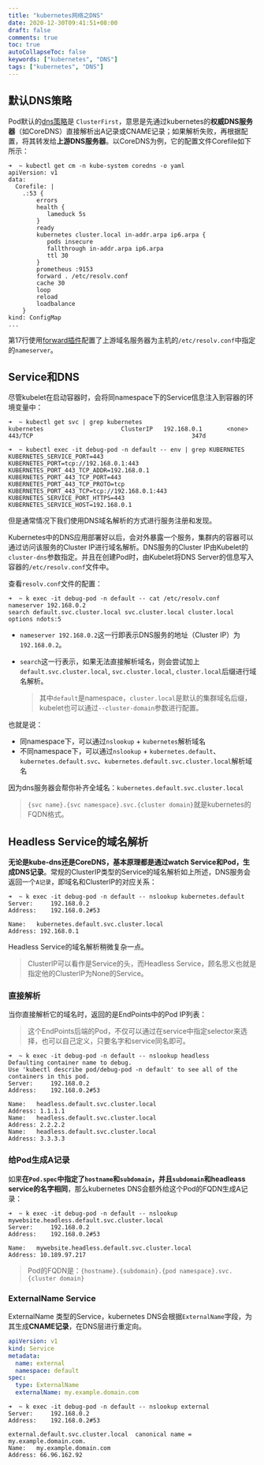 ```yaml
---
title: "kubernetes网络之DNS"
date: 2020-12-30T09:41:51+08:00
draft: false
comments: true
toc: true
autoCollapseToc: false
keywords: ["kubernetes", "DNS"]
tags: ["kubernetes", "DNS"]
---
```


## 默认DNS策略

Pod默认的[dns策略](https://kubernetes.io/zh/docs/concepts/services-networking/dns-pod-service/#pod-s-dns-policy)是 `ClusterFirst`，意思是先通过kubernetes的**权威DNS服务器**（如CoreDNS）直接解析出A记录或CNAME记录；如果解析失败，再根据配置，将其转发给**上游DNS服务器**。以CoreDNS为例，它的配置文件Corefile如下所示：

```shell
➜  ~ kubectl get cm -n kube-system coredns -o yaml
apiVersion: v1
data:
  Corefile: |
    .:53 {
        errors
        health {
           lameduck 5s
        }
        ready
        kubernetes cluster.local in-addr.arpa ip6.arpa {
           pods insecure
           fallthrough in-addr.arpa ip6.arpa
           ttl 30
        }
        prometheus :9153
        forward . /etc/resolv.conf
        cache 30
        loop
        reload
        loadbalance
    }
kind: ConfigMap
...
```

第17行使用[forward插件](https://coredns.io/plugins/forward/)配置了上游域名服务器为主机的`/etc/resolv.conf`中指定的`nameserver`。


## Service和DNS

尽管kubelet在启动容器时，会将同namespace下的Service信息注入到容器的环境变量中：

```shell
➜  ~ kubectl get svc | grep kubernetes
kubernetes                      ClusterIP   192.168.0.1       <none>        443/TCP                                             347d

➜  ~ kubectl exec -it debug-pod -n default -- env | grep KUBERNETES
KUBERNETES_SERVICE_PORT=443
KUBERNETES_PORT=tcp://192.168.0.1:443
KUBERNETES_PORT_443_TCP_ADDR=192.168.0.1
KUBERNETES_PORT_443_TCP_PORT=443
KUBERNETES_PORT_443_TCP_PROTO=tcp
KUBERNETES_PORT_443_TCP=tcp://192.168.0.1:443
KUBERNETES_SERVICE_PORT_HTTPS=443
KUBERNETES_SERVICE_HOST=192.168.0.1
```

但是通常情况下我们使用DNS域名解析的方式进行服务注册和发现。

Kubernetes中的DNS应用部署好以后，会对外暴露一个服务，集群内的容器可以通过访问该服务的Cluster IP进行域名解析。DNS服务的Cluster IP由Kubelet的`cluster-dns`参数指定。并且在创建Pod时，由Kubelet将DNS Server的信息写入容器的`/etc/resolv.conf`文件中。

查看`resolv.conf`文件的配置：

```shell
➜  ~ k exec -it debug-pod -n default -- cat /etc/resolv.conf
nameserver 192.168.0.2
search default.svc.cluster.local svc.cluster.local cluster.local
options ndots:5
```

* `nameserver 192.168.0.2`这一行即表示DNS服务的地址（Cluster IP）为`192.168.0.2`。

* `search`这一行表示，如果无法直接解析域名，则会尝试加上`default.svc.cluster.local`, `svc.cluster.local`, `cluster.local`后缀进行域名解析。

  > 其中`default`是namespace，`cluster.local`是默认的集群域名后缀，kubelet也可以通过`--cluster-domain`参数进行配置。

也就是说：

* 同namespace下，可以通过`nslookup` + `kubernetes`解析域名
* 不同namespace下，可以通过`nslookup` + `kubernetes.default`、`kubernetes.default.svc`、`kubernetes.default.svc.cluster.local`解析域名

因为dns服务器会帮你补齐全域名：`kubernetes.default.svc.cluster.local`

> `{svc name}.{svc namespace}.svc.{cluster domain}`就是kubernetes的FQDN格式。

## Headless Service的域名解析

**无论是kube-dns还是CoreDNS，基本原理都是通过watch Service和Pod，生成DNS记录**。常规的ClusterIP类型的Service的域名解析如上所述，DNS服务会返回一个`A记录`，即域名和ClusterIP的对应关系：

```shell
➜  ~ k exec -it debug-pod -n default -- nslookup kubernetes.default
Server:		192.168.0.2
Address:	192.168.0.2#53

Name:	kubernetes.default.svc.cluster.local
Address: 192.168.0.1
```

Headless Service的域名解析稍微复杂一点。

> ClusterIP可以看作是Service的头，而Headless Service，顾名思义也就是指定他的ClusterIP为None的Service。

### 直接解析

当你直接解析它的域名时，返回的是EndPoints中的Pod IP列表：

> 这个EndPoints后端的Pod，不仅可以通过在service中指定selector来选择，也可以自己定义，只要名字和service同名即可。

```shell
➜  ~ k exec -it debug-pod -n default -- nslookup headless
Defaulting container name to debug.
Use 'kubectl describe pod/debug-pod -n default' to see all of the containers in this pod.
Server:		192.168.0.2
Address:	192.168.0.2#53

Name:	headless.default.svc.cluster.local
Address: 1.1.1.1
Name:	headless.default.svc.cluster.local
Address: 2.2.2.2
Name:	headless.default.svc.cluster.local
Address: 3.3.3.3
```

### 给Pod生成A记录

如果**在`Pod.spec`中指定了`hostname`和`subdomain`，并且`subdomain`和headleass service的名字相同**，那么kubernetes DNS会额外给这个Pod的FQDN生成A记录：

```shell
➜  ~ k exec -it debug-pod -n default -- nslookup mywebsite.headless.default.svc.cluster.local
Server:		192.168.0.2
Address:	192.168.0.2#53

Name:	mywebsite.headless.default.svc.cluster.local
Address: 10.189.97.217
```

> Pod的FQDN是：`{hostname}.{subdomain}.{pod namespace}.svc.{cluster domain}`

### ExternalName Service

ExternalName 类型的Service，kubernetes DNS会根据`ExternalName`字段，为其生成**CNAME记录**，在DNS层进行重定向。

```yaml
apiVersion: v1
kind: Service
metadata:
  name: external
  namespace: default
spec:
  type: ExternalName
  externalName: my.example.domain.com
```

```shell
➜  ~ k exec -it debug-pod -n default -- nslookup external
Server:		192.168.0.2
Address:	192.168.0.2#53

external.default.svc.cluster.local	canonical name = my.example.domain.com.
Name:	my.example.domain.com
Address: 66.96.162.92
```
